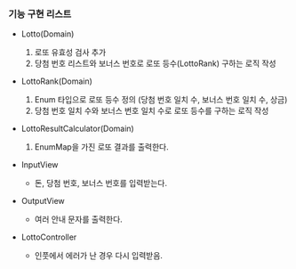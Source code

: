 ### 기능 구현 리스트

* Lotto(Domain)
    1. 로또 유효성 검사 추가
    2. 당첨 번호 리스트와 보너스 번호로 로또 등수(LottoRank) 구하는 로직 작성

* LottoRank(Domain)
    1. Enum 타입으로 로또 등수 정의 (당첨 번호 일치 수, 보너스 번호 일치 수, 상금)
    2. 당첨 번호 일치 수와 보너스 번호 일치 수로 로또 등수를 구하는 로직 작성

* LottoResultCalculator(Domain)
    1. EnumMap을 가진 로또 결과를 출력한다.

* InputView
    * 돈, 당첨 번호, 보너스 번호를 입력받는다.

* OutputView
    * 여러 안내 문자를 출력한다.

* LottoController
    * 인풋에서 에러가 난 경우 다시 입력받음.